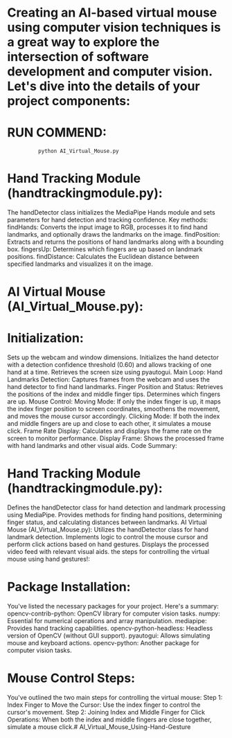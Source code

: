 # Creating an AI-based virtual mouse using computer vision techniques is a great way to explore the intersection of software development and computer vision. Let's dive into the details of your project components:

# RUN COMMEND:
              python AI_Virtual_Mouse.py

# Hand Tracking Module (handtrackingmodule.py):

The handDetector class initializes the MediaPipe Hands module and sets parameters for hand detection and tracking confidence.
Key methods:
findHands: Converts the input image to RGB, processes it to find hand landmarks, and optionally draws the landmarks on the image.
findPosition: Extracts and returns the positions of hand landmarks along with a bounding box.
fingersUp: Determines which fingers are up based on landmark positions.
findDistance: Calculates the Euclidean distance between specified landmarks and visualizes it on the image.

# AI Virtual Mouse (AI_Virtual_Mouse.py):
# Initialization:

Sets up the webcam and window dimensions.
Initializes the hand detector with a detection confidence threshold (0.60) and allows tracking of one hand at a time.
Retrieves the screen size using pyautogui.
Main Loop:
Hand Landmarks Detection:
Captures frames from the webcam and uses the hand detector to find hand landmarks.
Finger Position and Status:
Retrieves the positions of the index and middle finger tips.
Determines which fingers are up.
Mouse Control:
Moving Mode: If only the index finger is up, it maps the index finger position to screen coordinates, smoothens the movement, and moves the mouse cursor accordingly.
Clicking Mode: If both the index and middle fingers are up and close to each other, it simulates a mouse click.
Frame Rate Display:
Calculates and displays the frame rate on the screen to monitor performance.
Display Frame:
Shows the processed frame with hand landmarks and other visual aids.
Code Summary:

# Hand Tracking Module (handtrackingmodule.py):

Defines the handDetector class for hand detection and landmark processing using MediaPipe.
Provides methods for finding hand positions, determining finger status, and calculating distances between landmarks.
AI Virtual Mouse (AI_Virtual_Mouse.py):
Utilizes the handDetector class for hand landmark detection.
Implements logic to control the mouse cursor and perform click actions based on hand gestures.
Displays the processed video feed with relevant visual aids.
the steps for controlling the virtual mouse using hand gestures!:

# Package Installation:

You've listed the necessary packages for your project. Here's a summary:
opencv-contrib-python: OpenCV library for computer vision tasks.
numpy: Essential for numerical operations and array manipulation.
mediapipe: Provides hand tracking capabilities.
opencv-python-headless: Headless version of OpenCV (without GUI support).
pyautogui: Allows simulating mouse and keyboard actions.
opencv-python: Another package for computer vision tasks.

# Mouse Control Steps:

You've outlined the two main steps for controlling the virtual mouse:
Step 1: Index Finger to Move the Cursor:
Use the index finger to control the cursor's movement.
Step 2: Joining Index and Middle Finger for Click Operations:
When both the index and middle fingers are close together, simulate a mouse click.# AI_Virtual_Mouse_Using-Hand-Gesture
